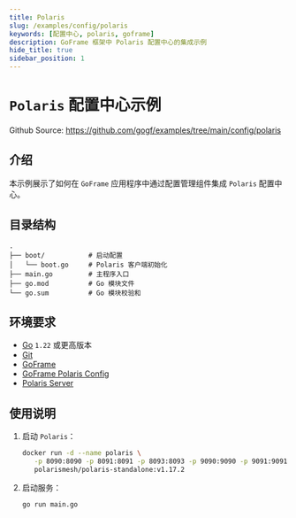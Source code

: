 ```yaml
---
title: Polaris
slug: /examples/config/polaris
keywords: [配置中心, polaris, goframe]
description: GoFrame 框架中 Polaris 配置中心的集成示例
hide_title: true
sidebar_position: 1
---
```


# `Polaris` 配置中心示例

Github Source: https://github.com/gogf/examples/tree/main/config/polaris


## 介绍

本示例展示了如何在 `GoFrame` 应用程序中通过配置管理组件集成 `Polaris` 配置中心。

## 目录结构

```text
.
├── boot/           # 启动配置
│   └── boot.go     # Polaris 客户端初始化
├── main.go         # 主程序入口
├── go.mod          # Go 模块文件
└── go.sum          # Go 模块校验和
```

## 环境要求

- [Go](https://golang.org/dl/) `1.22` 或更高版本
- [Git](https://git-scm.com/downloads)
- [GoFrame](https://goframe.org)
- [GoFrame Polaris Config](https://github.com/gogf/gf/tree/master/contrib/config/polaris)
- [Polaris Server](https://polarismesh.cn/)

## 使用说明

1. 启动 `Polaris`：
   ```bash
   docker run -d --name polaris \
      -p 8090:8090 -p 8091:8091 -p 8093:8093 -p 9090:9090 -p 9091:9091 \
      polarismesh/polaris-standalone:v1.17.2
   ```

2. 启动服务：
   ```bash
   go run main.go
   ```

